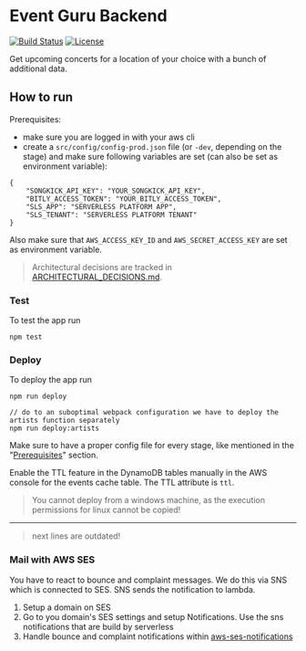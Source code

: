 # Event Guru Backend

[![Build Status](https://img.shields.io/travis/feedm3/event-guru-backend.svg?style=flat-square)](https://travis-ci.org/feedm3/event-guru-backend)
[![License](http://img.shields.io/:license-mit-blue.svg?style=flat-square)](http://badges.mit-license.org)

Get upcoming concerts for a location of your choice with a bunch of additional data.

## How to run

Prerequisites:
- make sure you are logged in with your aws cli
- create a `src/config/config-prod.json` file (or `-dev`, depending on the stage) and make sure following variables 
are set (can also be set as environment variable):

```
{
    "SONGKICK_API_KEY": "YOUR_SONGKICK_API_KEY",
    "BITLY_ACCESS_TOKEN": "YOUR_BITLY_ACCESS_TOKEN",
    "SLS_APP": "SERVERLESS PLATFORM APP",
    "SLS_TENANT": "SERVERLESS PLATFORM TENANT"
}
```

Also make sure that `AWS_ACCESS_KEY_ID` and `AWS_SECRET_ACCESS_KEY` are set as environment variable.

> Architectural decisions are tracked in [ARCHITECTURAL_DECISIONS.md](docs/ARCHITECTURAL_DECISIONS.md).

### Test

To test the app run
```
npm test
```

### Deploy

To deploy the app run
``` 
npm run deploy

// do to an suboptimal webpack configuration we have to deploy the artists function separately
npm run deploy:artists
```

Make sure to have a proper config file for every stage, like mentioned in the "[Prerequisites](#how-to-run)" section.

Enable the TTL feature in the DynamoDB tables manually in the AWS console for the events cache table.
The TTL attribute is `ttl`.

> You cannot deploy from a windows machine, as the execution permissions for linux cannot be copied!

---

> next lines are outdated!

### Mail with AWS SES

You have to react to bounce and complaint messages. We do this via SNS which is connected to
SES. SNS sends the notification to lambda.

1. Setup a domain on SES
2. Go to you domain's SES settings and setup Notifications. Use the sns notifications
that are build by serverless
3. Handle bounce and complaint notifications within [aws-ses-notifications](src/mail/aws-ses-notifications.js)
